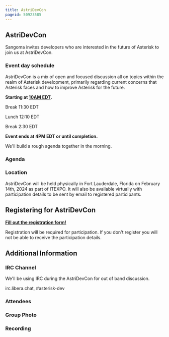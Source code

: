```yaml
---
title: AstriDevCon
pageid: 50923585
---
```


AstriDevCon
-----------

Sangoma invites developers who are interested in the future of Asterisk to join us at AstriDevCon.

### Event day schedule

  
AstriDevCon is a mix of open and focused discussion all on topics within the realm of Asterisk development, primarily regarding current concerns that Asterisk faces and how to improve Asterisk for the future.

**Starting at [10AM EDT](https://www.timeanddate.com/worldclock/fixedtime.html?msg=AstriDevCon+2024&iso=20240214T10&p1=820&ah=6).**

Break 11:30 EDT

Lunch 12:10 EDT

Break 2:30 EDT

**Event ends at 4PM EDT or until completion.**

We'll build a rough agenda together in the morning.

### Agenda

### Location

AstriDevCon will be held physically in Fort Lauderdale, Florida on February 14th, 2024 as part of ITEXPO. It will also be available virtually with participation details to be sent by email to registered participants.

Registering for AstriDevCon
---------------------------

**[Fill out the registration form!](https://forms.gle/nbNYiXHgiT5FZMfj9)**

Registration will be required for participation. If you don't register you will not be able to receive the participation details.

Additional Information
----------------------

### IRC Channel

We'll be using IRC during the AstriDevCon for out of band discussion.

irc.libera.chat, #asterisk-dev

### Attendees

### Group Photo

### Recording

